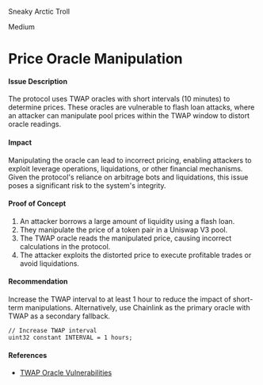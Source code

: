 Sneaky Arctic Troll

Medium

# Price Oracle Manipulation

#### Issue Description
The protocol uses TWAP oracles with short intervals (10 minutes) to determine prices. These oracles are vulnerable to flash loan attacks, where an attacker can manipulate pool prices within the TWAP window to distort oracle readings.

#### Impact
Manipulating the oracle can lead to incorrect pricing, enabling attackers to exploit leverage operations, liquidations, or other financial mechanisms. Given the protocol's reliance on arbitrage bots and liquidations, this issue poses a significant risk to the system's integrity.

#### Proof of Concept
1. An attacker borrows a large amount of liquidity using a flash loan.
2. They manipulate the price of a token pair in a Uniswap V3 pool.
3. The TWAP oracle reads the manipulated price, causing incorrect calculations in the protocol.
4. The attacker exploits the distorted price to execute profitable trades or avoid liquidations.

#### Recommendation
Increase the TWAP interval to at least 1 hour to reduce the impact of short-term manipulations. Alternatively, use Chainlink as the primary oracle with TWAP as a secondary fallback.

```solidity
// Increase TWAP interval
uint32 constant INTERVAL = 1 hours;
```

#### References
- [TWAP Oracle Vulnerabilities](https://docs.uniswap.org/concepts/protocol/oracles)